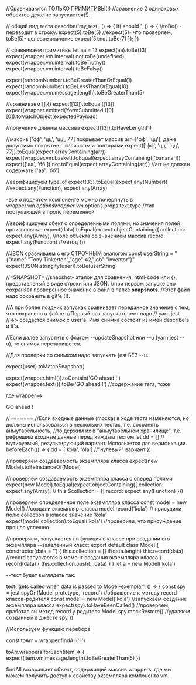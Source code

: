 //Сравниваются ТОЛЬКО ПРИМИТИВЫ(!)
//сравнение 2 одинаковых объектов деже не запускается(!).


// общий вид теста
describe('my_test', () => {
  it('should ', () => {           //toBe() - переводит в строку.
    expect(5).toBe(5)             //expect(5)- что проверяем, toBe(5)- целевое значение
    expect(5).not.toBe(7)
  });
})



// сравниваем примитивы
let  aa = 13
expect(aa).toBe(13)
expect(wrapper.vm.interval).not.toBe(undefined)
expect(wrapper.vm.interval).toBeTruthy()
expect(wrapper.vm.interval).toBeFalsy()

expect(randomNumber).toBeGreaterThanOrEqual(1)
expect(randomNumber).toBeLessThanOrEqual(10)
expect(wrapper.vm.message.length).toBeGreaterThan(5)



//сравниваем [],{}
expect([13]).toEqual([13])
expect(wrapper.emitted('formSubmitted')[0][0]).toMatchObject(expectedPayload)


//получение длинны массива
expect([13]).toHaveLength(1)



//массив ['фф', 'цц', 'цц', 77] покрывает массив arr=['фф', 'цц'], даже допустимо покрытие с излишком и повторами
expect(['фф', 'цц', 'цц', 77]).toEqual(expect.arrayContaining(arr))
expect(wrapper.vm.basket).toEqual(expect.arrayContaining(['banana']))
expect(['аа', 'бб']).not.toEqual(expect.arrayContaining(arr))  //arr не должен содержать ['аа', 'бб']



//верифицируем type_of
expect(33).toEqual(expect.any(Number))  //expect.any(Function), expect.any(Array)

-все о поднятом компоненте можно почерпнуть в wrapper.vm.$options
wrapper.vm.$options.props.text.type   //тип поступающей в пропс переменной



//верифицируем обект с определенными полями, но значения полей произвольные
expect(data).toEqual(expect.objectContaining({
 collection: expect.any(Array),  //поле объекта со значением массив
 record: expect.any(Function)     //метод
}))



//JSON сравниваем с его СТРОЧНЫМ аналогом
const userString = "{\"name\":\"Tony Tinkerton\",\"age\":42,\"job\":\"inventor\"}"
expect(JSON.stringify(user)).toBe(userString)



//=SNAPSHOT=
//snapshot- эталон для сравнения, html-code или {}, представленый в виде строки или JSON.
//при первом запуске оно сохраняет проверенное значение в файл в папке __snapshots__.
//Этот файл надо сохранить в git'e (!).

//А при более поздних запусках сравнивает переданное значение с тем, что сохранено в файле.
//Первый раз запускать тест надо
// yarn jest
//=>> создастся снимок с user'a. Имя снимка состоит из имен describe'a и it'a.

//Если далее запустить с флагом --updateSnapshot или --u (yarn jest --u), то снимок перезапишется.

//Для проверки со снимком надо запускать jest БЕЗ --u.

expect(user).toMatchSnapshot()

expect(wrapper.html()).toContain('GO ahead !')
expect(wrapper.text()).toBe('GO ahead !')                      //содержание тега, тоже

где    wrapper==> <div>
        GO ahead !
       </div>




//=======
//Если входные данные (mocka) в ходе теста изменяются, но должны использоваться в нескольких тестах, т.е. сохранять анмутабельность,
//то держим их в "анмутабельном хранилище", т.е. рефрешим входные данные перед каждым тестом
let dd = []            //мутируемый, результирующий вариант. Использется для верификации.
beforeEach(() => {
 dd = ['kola', 'ola']  //"нулевый" вариант
})




//проверяем создаваемость экземпляра класса
expect(new Model).toBeInstanceOf(Model)





//проверяем создаваемость экземпляра класса с оперед полями
expect(new Model).toEqual(expect.objectContaining({
 collection: expect.any(Array),  //  this.$collection = []
 record: expect.any(Function)
}))




//проверяем определенное поле экземпляра класса
const model = new Model()            //создали экземпляр класса
model.record('kola')                 // присудили полю collection в классе значение 'kola'
expect(model.collection).toEqual('kola')    //проверили, что присуждение прошло успешно




//проверяем, запускается ли функция в классе при создании его экземпляра
--заявленный класс:
export default class Model {
 constructor(data = '') {
  this.collection = []
  if(data.length)
   this.record(data)  //record запускается в момент создания экземпляра класса
 }
 record(data) {
  this.collection.push(...data)
 }
}
let a = new Model('kola')



--тест будет выглядеть так:

test('gets called when data is passed to Model-exemplar', () => {
 const spy = jest.spyOn(Model.prototype, 'record')  //обращение к методу record класса-родителя
 const model = new Model('kola')                    //запускаем создание экземпляра класса
 expect(spy).toHaveBeenCalled()                     //проверяем, сработал ли метод record у родителя Model
 spy.mockRestore()                                  //удаляем созданный в джесте spy
})




//Используем функцию перебора

const toArr = wrapper.findAll('li')

toArr.wrappers.forEach(item => {
  expect(item.vm.message.length).toBeGreaterThan(5)
})

findAll возвращает объект, содержащий массив wrappers, где мы можем получить
доступ к свойству экземпляра компонента vm.







